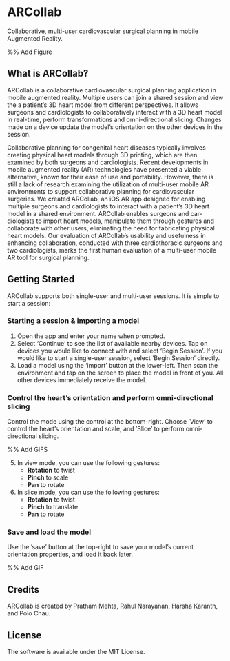 # ARCollab

Collaborative, multi-user cardiovascular surgical planning in mobile Augmented Reality.

%% Add Figure

## What is ARCollab?

ARCollab is a collaborative cardiovascular surgical planning application in mobile augmented reality. Multiple users can join a shared session and view the a patient’s 3D heart model from different perspectives. It allows surgeons and cardiologists to collaboratively interact with a 3D heart model in real-time, perform transformations and omni-directional slicing. Changes made on a device update the model’s orientation on the other devices in the session.

Collaborative planning for congenital heart diseases typically involves creating physical heart models through 3D printing, which are then examined by both surgeons and cardiologists. Recent developments in mobile augmented reality (AR) technologies have presented a viable alternative, known for their ease of use and portability. However, there is still a lack of research examining the utilization of multi-user mobile AR environments to support collaborative planning for cardiovascular surgeries. We created ARCollab, an iOS AR app designed for enabling multiple surgeons and cardiologists to interact with a patient’s 3D heart model in a shared environment. ARCollab enables surgeons and car- diologists to import heart models, manipulate them through gestures and collaborate with other users, eliminating the need for fabricating physical heart models. Our evaluation of ARCollab’s usability and usefulness in enhancing collaboration, conducted with three cardiothoracic surgeons and two cardiologists, marks the first human evaluation of a multi-user mobile AR tool for surgical planning.

## Getting Started

ARCollab supports both single-user and multi-user sessions. It is simple to start a session:

### Starting a session & importing a model

1. Open the app and enter your name when prompted.
2. Select ‘Continue’ to see the list of available nearby devices. Tap on devices you would like to connect with and select ‘Begin Session’. If you would like to start a single-user session, select ‘Begin Session’ directly.
3. Load a model using the ‘import’ button at the lower-left. Then scan the environment and tap on the screen to place the model in front of you. All other devices immediately receive the model.

### Control the heart’s orientation and perform omni-directional slicing

Control the mode using the control at the bottom-right. Choose ‘View’ to control the heart’s orientation and scale, and ’Slice’ to perform omni-directional slicing.

%% Add GIFS

5. In view mode, you can use the following gestures:
    - **Rotation** to twist
    - **Pinch** to scale
    - **Pan** to rotate
7. In slice mode, you can use the following gestures:
    - **Rotation** to twist
    - **Pinch** to translate
    - **Pan** to rotate

### Save and load the model

Use the ’save’ button at the top-right to save your model’s current orientation properties, and load it back later.

%% Add GIF

## Credits

ARCollab is created by Pratham Mehta, Rahul Narayanan, Harsha Karanth, and Polo Chau.

## License

The software is available under the MIT License.
